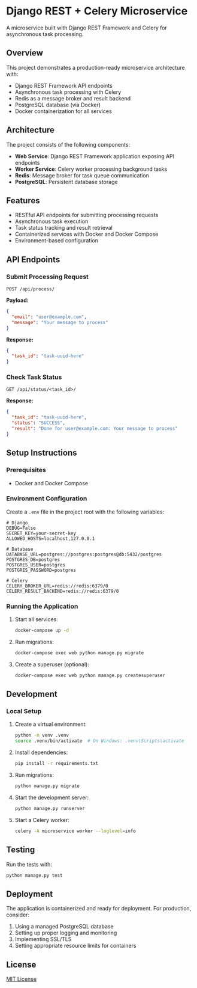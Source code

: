 # Django REST + Celery Microservice

A microservice built with Django REST Framework and Celery for asynchronous task processing.

## Overview

This project demonstrates a production-ready microservice architecture with:

- Django REST Framework API endpoints
- Asynchronous task processing with Celery
- Redis as a message broker and result backend
- PostgreSQL database (via Docker)
- Docker containerization for all services

## Architecture

The project consists of the following components:

- **Web Service**: Django REST Framework application exposing API endpoints
- **Worker Service**: Celery worker processing background tasks
- **Redis**: Message broker for task queue communication
- **PostgreSQL**: Persistent database storage

## Features

- RESTful API endpoints for submitting processing requests
- Asynchronous task execution
- Task status tracking and result retrieval
- Containerized services with Docker and Docker Compose
- Environment-based configuration

## API Endpoints

### Submit Processing Request
```
POST /api/process/
```
**Payload:**
```json
{
  "email": "user@example.com",
  "message": "Your message to process"
}
```
**Response:**
```json
{
  "task_id": "task-uuid-here"
}
```

### Check Task Status
```
GET /api/status/<task_id>/
```
**Response:**
```json
{
  "task_id": "task-uuid-here",
  "status": "SUCCESS",
  "result": "Done for user@example.com: Your message to process"
}
```

## Setup Instructions

### Prerequisites
- Docker and Docker Compose

### Environment Configuration
Create a `.env` file in the project root with the following variables:
```
# Django
DEBUG=False
SECRET_KEY=your-secret-key
ALLOWED_HOSTS=localhost,127.0.0.1

# Database
DATABASE_URL=postgres://postgres:postgres@db:5432/postgres
POSTGRES_DB=postgres
POSTGRES_USER=postgres
POSTGRES_PASSWORD=postgres

# Celery
CELERY_BROKER_URL=redis://redis:6379/0
CELERY_RESULT_BACKEND=redis://redis:6379/0
```

### Running the Application

1. Start all services:
   ```bash
   docker-compose up -d
   ```

2. Run migrations:
   ```bash
   docker-compose exec web python manage.py migrate
   ```

3. Create a superuser (optional):
   ```bash
   docker-compose exec web python manage.py createsuperuser
   ```

## Development

### Local Setup

1. Create a virtual environment:
   ```bash
   python -m venv .venv
   source .venv/bin/activate  # On Windows: .venv\Scripts\activate
   ```

2. Install dependencies:
   ```bash
   pip install -r requirements.txt
   ```

3. Run migrations:
   ```bash
   python manage.py migrate
   ```

4. Start the development server:
   ```bash
   python manage.py runserver
   ```

5. Start a Celery worker:
   ```bash
   celery -A microservice worker --loglevel=info
   ```

## Testing

Run the tests with:
```bash
python manage.py test
```

## Deployment

The application is containerized and ready for deployment. For production, consider:

1. Using a managed PostgreSQL database
2. Setting up proper logging and monitoring
3. Implementing SSL/TLS
4. Setting appropriate resource limits for containers

## License

[MIT License](LICENSE) 